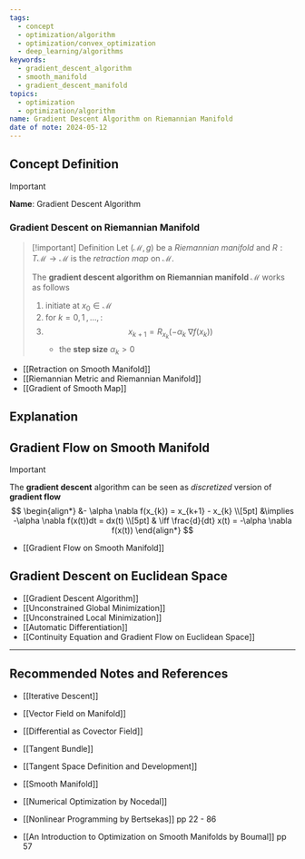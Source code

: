 ```yaml
---
tags:
  - concept
  - optimization/algorithm
  - optimization/convex_optimization
  - deep_learning/algorithms
keywords:
  - gradient_descent_algorithm
  - smooth_manifold
  - gradient_descent_manifold
topics:
  - optimization
  - optimization/algorithm
name: Gradient Descent Algorithm on Riemannian Manifold
date of note: 2024-05-12
---
```


## Concept Definition

>[!important]
>**Name**: Gradient Descent Algorithm

### Gradient Descent on Riemannian Manifold

>[!important] Definition
>Let $(\mathcal{M}, g)$ be a *Riemannian manifold* and $R: T\mathcal{M} \to \mathcal{M}$ is the *retraction map* on $\mathcal{M}$.
>
>The **gradient descent algorithm on Riemannian manifold $\mathcal{M}$** works as follows
>1. initiate at $x_{0} \in \mathcal{M}$
>2. for $k=0,1 \,{,}\ldots{,}\,$:
>	1. $$x_{k+1} = R_{x_{k}}\left(-\alpha_{k}\; \nabla f(x_{k})\right)$$
>		- the **step size** $\alpha_{k}>0$

- [[Retraction on Smooth Manifold]]
- [[Riemannian Metric and Riemannian Manifold]]
- [[Gradient of Smooth Map]]


## Explanation


## Gradient Flow on Smooth Manifold

>[!important]
>The **gradient descent** algorithm can be seen as *discretized* version of **gradient flow**
>$$
>\begin{align*}
>&- \alpha \nabla f(x_{k})  = x_{k+1} - x_{k} \\[5pt]
>&\implies -\alpha \nabla f(x(t))dt  = dx(t) \\[5pt]
>& \iff \frac{d}{dt} x(t) = -\alpha \nabla f(x(t))
>\end{align*}
>$$ 

- [[Gradient Flow on Smooth Manifold]]

## Gradient Descent on Euclidean Space


- [[Gradient Descent Algorithm]]
- [[Unconstrained Global Minimization]]
- [[Unconstrained Local Minimization]]
- [[Automatic Differentiation]]
- [[Continuity Equation and Gradient Flow on Euclidean Space]]


-----------
##  Recommended Notes and References

- [[Iterative Descent]]



- [[Vector Field on Manifold]]
- [[Differential as Covector Field]]
- [[Tangent Bundle]]
- [[Tangent Space Definition and Development]]
- [[Smooth Manifold]]


- [[Numerical Optimization by Nocedal]]
- [[Nonlinear Programming by Bertsekas]] pp 22 - 86
- [[An Introduction to Optimization on Smooth Manifolds by Boumal]] pp 57